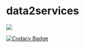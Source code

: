 # data2services

<img src="https://travis-ci.org/nunogit/data2services.svg?branch=master"/>

[![Codacy Badge](https://api.codacy.com/project/badge/Grade/d2894976f0d44fecb591fe898070dd46)](https://app.codacy.com/app/nunogit/data2services?utm_source=github.com&utm_medium=referral&utm_content=nunogit/data2services&utm_campaign=Badge_Grade_Dashboard)

